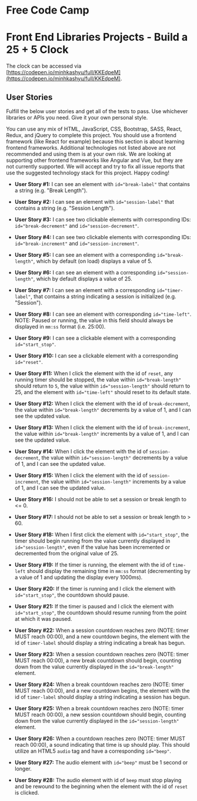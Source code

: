 # Free Code Camp

# Front End Libraries Projects - Build a 25 + 5 Clock

The clock can be accessed via [https://codepen.io/minhkashyu/full/KKEdpeM](https://codepen.io/minhkashyu/full/KKEdpeM).

## User Stories

Fulfill the below user stories and get all of the tests to pass. Use whichever libraries or APIs you need. Give it your own personal style.

You can use any mix of HTML, JavaScript, CSS, Bootstrap, SASS, React, Redux, and jQuery to complete this project. You should use a frontend framework (like React for example) because this section is about learning frontend frameworks. Additional technologies not listed above are not recommended and using them is at your own risk. We are looking at supporting other frontend frameworks like Angular and Vue, but they are not currently supported. We will accept and try to fix all issue reports that use the suggested technology stack for this project. Happy coding!

* **User Story #1:** I can see an element with `id="break-label"` that contains a string (e.g. "Break Length").

* **User Story #2:** I can see an element with `id="session-label"` that contains a string (e.g. "Session Length").

* **User Story #3:** I can see two clickable elements with corresponding IDs: `id="break-decrement"` and `id="session-decrement"`.

* **User Story #4:** I can see two clickable elements with corresponding IDs: `id="break-increment"` and `id="session-increment"`.

* **User Story #5:** I can see an element with a corresponding `id="break-length"`, which by default (on load) displays a value of 5.

* **User Story #6:** I can see an element with a corresponding `id="session-length"`, which by default displays a value of 25.

* **User Story #7:** I can see an element with a corresponding `id="timer-label"`, that contains a string indicating a session is initialized (e.g. "Session").

* **User Story #8:** I can see an element with corresponding `id="time-left"`. NOTE: Paused or running, the value in this field should always be displayed in `mm:ss` format (i.e. 25:00).

* **User Story #9:** I can see a clickable element with a corresponding `id="start_stop"`.

* **User Story #10:** I can see a clickable element with a corresponding `id="reset"`.

* **User Story #11:** When I click the element with the id of `reset`, any running timer should be stopped, the value within `id="break-length"` should return to `5`, the value within `id="session-length"` should return to 25, and the element with `id="time-left"` should reset to its default state.

* **User Story #12:** When I click the element with the id of `break-decrement`, the value within `id="break-length"` decrements by a value of 1, and I can see the updated value.

* **User Story #13:** When I click the element with the id of `break-increment`, the value within `id="break-length"` increments by a value of 1, and I can see the updated value.

* **User Story #14:** When I click the element with the id of `session-decrement`, the value within `id="session-length"` decrements by a value of 1, and I can see the updated value.

* **User Story #15:** When I click the element with the id of `session-increment`, the value within `id="session-length"` increments by a value of 1, and I can see the updated value.

* **User Story #16:** I should not be able to set a session or break length to <= 0.

* **User Story #17:** I should not be able to set a session or break length to > 60.

* **User Story #18:** When I first click the element with `id="start_stop"`, the timer should begin running from the value currently displayed in `id="session-length"`, even if the value has been incremented or decremented from the original value of 25.

* **User Story #19:** If the timer is running, the element with the id of `time-left` should display the remaining time in `mm:ss` format (decrementing by a value of 1 and updating the display every 1000ms).

* **User Story #20:** If the timer is running and I click the element with `id="start_stop"`, the countdown should pause.

* **User Story #21:** If the timer is paused and I click the element with `id="start_stop"`, the countdown should resume running from the point at which it was paused.

* **User Story #22:** When a session countdown reaches zero (NOTE: timer MUST reach 00:00), and a new countdown begins, the element with the id of `timer-label` should display a string indicating a break has begun.

* **User Story #23:** When a session countdown reaches zero (NOTE: timer MUST reach 00:00), a new break countdown should begin, counting down from the value currently displayed in the `id="break-length"` element.

* **User Story #24:** When a break countdown reaches zero (NOTE: timer MUST reach 00:00), and a new countdown begins, the element with the id of `timer-label` should display a string indicating a session has begun.

* **User Story #25:** When a break countdown reaches zero (NOTE: timer MUST reach 00:00), a new session countdown should begin, counting down from the value currently displayed in the `id="session-length"` element.

* **User Story #26:** When a countdown reaches zero (NOTE: timer MUST reach 00:00), a sound indicating that time is up should play. This should utilize an HTML5 `audio` tag and have a corresponding `id="beep"`.

* **User Story #27:** The audio element with `id="beep"` must be 1 second or longer.

* **User Story #28:** The audio element with id of `beep` must stop playing and be rewound to the beginning when the element with the id of `reset` is clicked.